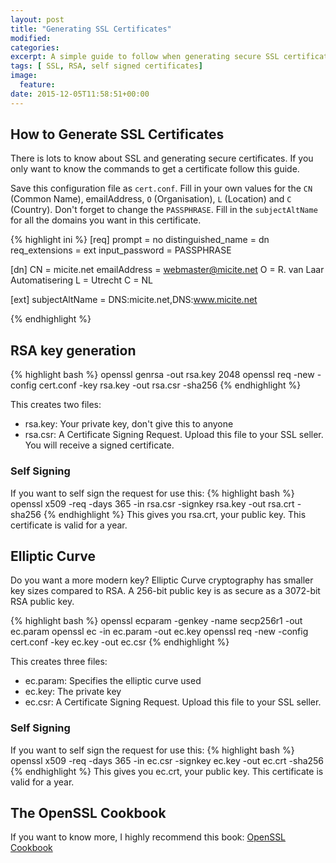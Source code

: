```yaml
---
layout: post
title: "Generating SSL Certificates"
modified:
categories:
excerpt: A simple guide to follow when generating secure SSL certificates.
tags: [ SSL, RSA, self signed certificates]
image:
  feature:
date: 2015-12-05T11:58:51+00:00
---
```



## How to Generate SSL Certificates

There is lots to know about SSL and generating secure certificates.
If you only want to know the commands to get a certificate follow this guide.

Save this configuration file as `cert.conf`.
Fill in your own values for the `CN` (Common Name), emailAddress, `O` (Organisation), `L` (Location) and `C` (Country). Don't forget to change the `PASSPHRASE`.
Fill in the `subjectAltName` for all the domains you want in this certificate.

{% highlight ini %}
[req]
prompt = no
distinguished_name = dn
req_extensions = ext
input_password = PASSPHRASE

[dn]
CN = micite.net
emailAddress = webmaster@micite.net
O = R. van Laar Automatisering
L = Utrecht
C = NL

[ext]
subjectAltName = DNS:micite.net,DNS:www.micite.net

{% endhighlight %}

## RSA key generation

{% highlight bash %}
openssl genrsa -out rsa.key 2048
openssl req -new -config cert.conf -key rsa.key -out rsa.csr -sha256
{% endhighlight %}

This creates two files:

 * rsa.key: Your private key, don't give this to anyone
 * rsa.csr: A Certificate Signing Request. Upload this file to your SSL seller. You will receive a signed certificate.

### Self Signing

If you want to self sign the request for use this:
{% highlight bash %}
openssl x509 -req -days 365 -in rsa.csr  -signkey rsa.key -out rsa.crt -sha256
{% endhighlight %}
This gives you rsa.crt, your public key. This certificate is valid for a year.

## Elliptic Curve

Do you want a more modern key? Elliptic Curve cryptography has smaller key sizes compared to RSA. A 256-bit public key is as secure as a 3072-bit RSA public key.

{% highlight bash %}
openssl ecparam -genkey -name secp256r1 -out ec.param
openssl ec -in ec.param -out ec.key
openssl req -new -config cert.conf -key ec.key -out ec.csr
{% endhighlight %}

This creates three files:

 * ec.param: Specifies the elliptic curve used
 * ec.key: The private key
 * ec.csr: A Certificate Signing Request. Upload this file to your SSL seller.

### Self Signing

If you want to self sign the request for use this:
{% highlight bash %}
openssl x509 -req -days 365 -in ec.csr -signkey ec.key -out ec.crt -sha256
{% endhighlight %}
This gives you ec.crt, your public key. This certificate is valid for a year.

## The OpenSSL Cookbook

If you want to know more, I highly recommend this book:
[OpenSSL Cookbook](https://www.feistyduck.com/library/openssl-cookbook/)